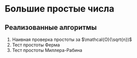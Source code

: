 # Большие простые числа

## Реализованные алгоритмы

1. Наивная проверка простоты за $\mathcal{O}(\sqrt{n})$
2. Тест простоты Ферма
3. Тест простоты Миллера-Рабина
